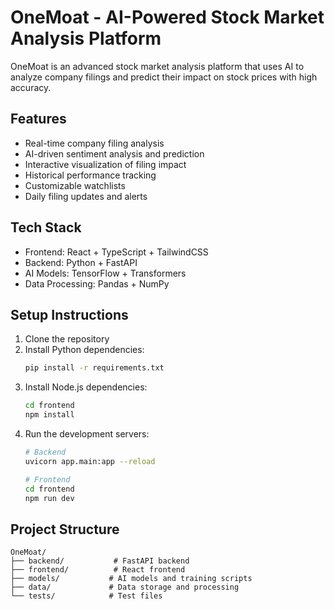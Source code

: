 # OneMoat - AI-Powered Stock Market Analysis Platform

OneMoat is an advanced stock market analysis platform that uses AI to analyze company filings and predict their impact on stock prices with high accuracy.

## Features

- Real-time company filing analysis
- AI-driven sentiment analysis and prediction
- Interactive visualization of filing impact
- Historical performance tracking
- Customizable watchlists
- Daily filing updates and alerts

## Tech Stack

- Frontend: React + TypeScript + TailwindCSS
- Backend: Python + FastAPI
- AI Models: TensorFlow + Transformers
- Data Processing: Pandas + NumPy

## Setup Instructions

1. Clone the repository
2. Install Python dependencies:
   ```bash
   pip install -r requirements.txt
   ```
3. Install Node.js dependencies:
   ```bash
   cd frontend
   npm install
   ```
4. Run the development servers:
   ```bash
   # Backend
   uvicorn app.main:app --reload
   
   # Frontend
   cd frontend
   npm run dev
   ```

## Project Structure

```
OneMoat/
├── backend/           # FastAPI backend
├── frontend/          # React frontend
├── models/           # AI models and training scripts
├── data/             # Data storage and processing
└── tests/            # Test files
```
